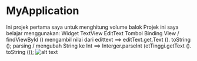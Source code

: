 # MyApplication
Ini projek pertama saya untuk menghitung volume balok
Projek ini saya belajar menggunakan:
Widget TextView
EditText
Tombol
Binding View / findViewById ()
mengambil nilai dari edittext ==> editText.get.Text (). toString ();
parsing / mengubah String ke Int ==> Interger.parseInt (etTinggi.getText (). toString ());
![alt text](https://imgur.com/GgSpSLf.png)
